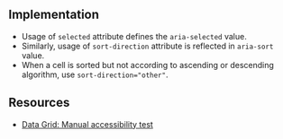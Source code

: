 ## Implementation

- Usage of `selected` attribute defines the `aria-selected` value.
- Similarly, usage of `sort-direction` attribute is reflected in `aria-sort` value.
- When a cell is sorted but not according to ascending or descending algorithm, use `sort-direction="other"`.

## Resources

- [Data Grid: Manual accessibility test](https://docs.google.com/spreadsheets/d/1Nw_VbECQvdHzTkwdBiHncPX7B_9rFsUKcsurU0QIEng/edit?gid=1175911860#gid=1175911860)
